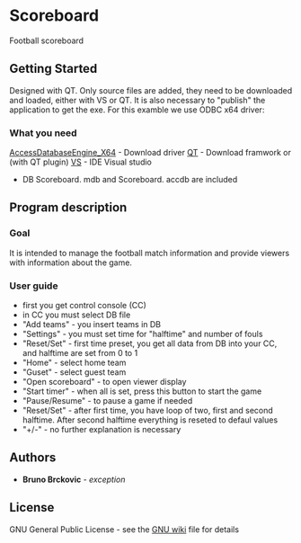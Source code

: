 # Scoreboard

Football scoreboard

## Getting Started

Designed with QT.
Only source files are added, they need to be downloaded and loaded, either with VS or QT.
It is also necessary to "publish" the application to get the exe.
For this examble we use ODBC x64 driver:

### What you need

[AccessDatabaseEngine_X64](https://download.microsoft.com/download/2/4/3/24375141-E08D-4803-AB0E-10F2E3A07AAA/AccessDatabaseEngine_X64.exe) - Download driver
[QT](https://www.qt.io/download-qt-installer?hsCtaTracking=9f6a2170-a938-42df-a8e2-a9f0b1d6cdce%7C6cb0de4f-9bb5-4778-ab02-bfb62735f3e5) - Download framwork
or (with QT plugin)
[VS](https://visualstudio.microsoft.com/thank-you-downloading-visual-studio/?sku=Community&rel=15#) - IDE Visual studio
* DB Scoreboard. mdb and Scoreboard. accdb are included

## Program description

### Goal

It is intended to manage the football match information and provide viewers with information about the game.

### User guide

* first you get control console (CC)
* in CC you must select DB file
* "Add teams" - you insert teams in DB
* "Settings" - you must set time for "halftime" and number of fouls
* "Reset/Set" - first time preset, you get all data from DB into your CC, and halftime are set from 0 to 1
* "Home" - select home team
* "Guset" - select guest team
* "Open scoreboard" - to open viewer display
* "Start timer" - when all is set, press this button to start the game
* "Pause/Resume" - to pause a game if needed
* "Reset/Set" - after first time, you have loop of two, first and second halftime. After second halftime everything is reseted to defaul values
* "+/-" - no further explanation is necessary

## Authors

* **Bruno Brckovic** - *exception*

## License

GNU General Public License - see the [GNU wiki](https://en.wikipedia.org/wiki/GNU_General_Public_License) file for details
